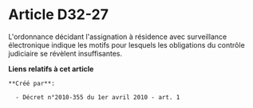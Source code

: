 # Article D32-27

L'ordonnance décidant l'assignation à résidence avec surveillance électronique indique les motifs pour lesquels les
obligations du contrôle judiciaire se révèlent insuffisantes.

**Liens relatifs à cet article**

	**Créé par**:

	  - Décret n°2010-355 du 1er avril 2010 - art. 1
